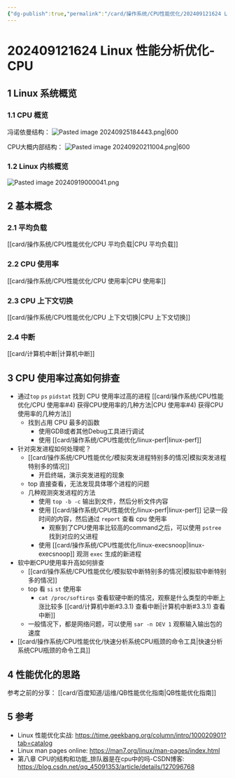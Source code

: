 ```yaml
---
{"dg-publish":true,"permalink":"/card/操作系统/CPU性能优化/202409121624 Linux 性能分析优化-CPU/","noteIcon":"2","created":"2024-09-12T16:24:35+08:00","updated":"2024-09-25T18:45:14+08:00"}
---
```



# 202409121624 Linux 性能分析优化-CPU

## 1 Linux 系统概览

### 1.1 CPU 概览

冯诺依曼结构：
![Pasted image 20240925184443.png|600](/img/user/attachs/Pasted%20image%2020240925184443.png)


CPU大概内部结构：
![Pasted image 20240920211004.png|600](/img/user/attachs/Pasted%20image%2020240920211004.png)

### 1.2 Linux 内核概览

![Pasted image 20240919000041.png](/img/user/attachs/Pasted%20image%2020240919000041.png)

## 2 基本概念

### 2.1 平均负载

[[card/操作系统/CPU性能优化/CPU 平均负载\|CPU 平均负载]] 

### 2.2 CPU 使用率

[[card/操作系统/CPU性能优化/CPU 使用率\|CPU 使用率]] 

### 2.3 CPU 上下文切换

[[card/操作系统/CPU性能优化/CPU 上下文切换\|CPU 上下文切换]] 

### 2.4 中断

[[card/计算机中断\|计算机中断]] 

## 3 CPU 使用率过高如何排查

- 通过`top` `ps` `pidstat` 找到 CPU 使用率过高的进程 [[card/操作系统/CPU性能优化/CPU 使用率#4) 获得CPU使用率的几种方法\|CPU 使用率#4) 获得CPU使用率的几种方法]] 
	- 找到占用 CPU 最多的函数
		- 使用GDB或者其他Debug工具进行调试
		- 使用 [[card/操作系统/CPU性能优化/linux-perf\|linux-perf]] 
- 针对突发进程如何处理呢？
	- [[card/操作系统/CPU性能优化/模拟突发进程特别多的情况\|模拟突发进程特别多的情况]] 
		- 开启终端，演示突发进程的现象
	- top 直接查看，无法发现具体哪个进程的问题
	- 几种观测突发进程的方法
		- 使用 `top -b -c` 输出到文件，然后分析文件内容
		- 使用 [[card/操作系统/CPU性能优化/linux-perf\|linux-perf]]  记录一段时间的内容，然后通过 `report` 查看 cpu 使用率
			- 观察到了CPU使用率比较高的command之后，可以使用 `pstree` 找到对应的父进程
		- 使用 [[card/操作系统/CPU性能优化/linux-execsnoop\|linux-execsnoop]]  观测 `exec` 生成的新进程
- 软中断CPU使用率升高如何排查
	- [[card/操作系统/CPU性能优化/模拟软中断特别多的情况\|模拟软中断特别多的情况]] 
	- top 看 `si` `st` 使用率
		- `cat /proc/softirqs` 查看软硬中断的情况，观察是什么类型的中断上涨比较多 [[card/计算机中断#3.3.1) 查看中断\|计算机中断#3.3.1) 查看中断]] 
	- 一般情况下，都是网络问题，可以使用 `sar -n DEV 1` 观察输入输出包的速度
- [[card/操作系统/CPU性能优化/快速分析系统CPU瓶颈的命令工具\|快速分析系统CPU瓶颈的命令工具]] 

## 4 性能优化的思路

参考之前的分享： [[card/百度知道/运维/QB性能优化指南\|QB性能优化指南]] 

## 5 参考

- Linux 性能优化实战: https://time.geekbang.org/column/intro/100020901?tab=catalog
- Linux man pages online: https://man7.org/linux/man-pages/index.html
- 第八章 CPU的结构和功能_排队器是在cpu中的吗-CSDN博客: https://blog.csdn.net/qq_45091353/article/details/127096768
